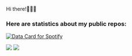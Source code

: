 Hi there!👨🏽‍💻

### Here are statistics about my public repos:

<a href="https://data-card-for-spotify.herokuapp.com/card?user_id=31wc2a2so7xgmj6ubxokepzlz2ke">
    <img src="https://data-card-for-spotify.herokuapp.com/api/card?user_id=31wc2a2so7xgmj6ubxokepzlz2ke" alt="Data Card for Spotify">
</a>

![](https://github-profile-summary-cards.vercel.app/api/cards/repos-per-language?username=LostHopes&theme=gruvbox)
![](https://github-profile-summary-cards.vercel.app/api/cards/profile-details?username=LostHopes&theme=gruvbox)
